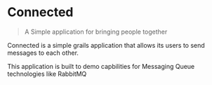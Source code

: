 # Connected
> A Simple application for bringing people together


Connected is a simple grails application that allows its users to send messages to each other. 

This application is built to demo capbilities for Messaging Queue technologies like RabbitMQ